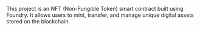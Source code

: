 This project is an NFT (Non-Fungible Token) smart contract built using Foundry. It allows users to mint, transfer, and manage unique digital assets stored on the blockchain.
